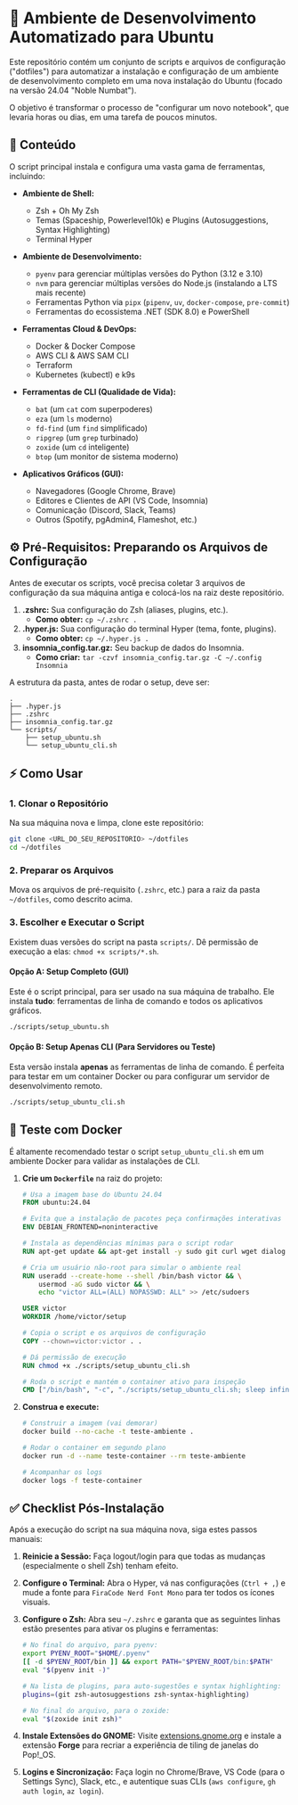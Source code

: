 # 🚀 Ambiente de Desenvolvimento Automatizado para Ubuntu

Este repositório contém um conjunto de scripts e arquivos de configuração ("dotfiles") para automatizar a instalação e configuração de um ambiente de desenvolvimento completo em uma nova instalação do Ubuntu (focado na versão 24.04 "Noble Numbat").

O objetivo é transformar o processo de "configurar um novo notebook", que levaria horas ou dias, em uma tarefa de poucos minutos.

## 📜 Conteúdo

O script principal instala e configura uma vasta gama de ferramentas, incluindo:

* **Ambiente de Shell:**
    * Zsh + Oh My Zsh
    * Temas (Spaceship, Powerlevel10k) e Plugins (Autosuggestions, Syntax Highlighting)
    * Terminal Hyper

* **Ambiente de Desenvolvimento:**
    * `pyenv` para gerenciar múltiplas versões do Python (3.12 e 3.10)
    * `nvm` para gerenciar múltiplas versões do Node.js (instalando a LTS mais recente)
    * Ferramentas Python via `pipx` (`pipenv`, `uv`, `docker-compose`, `pre-commit`)
    * Ferramentas do ecossistema .NET (SDK 8.0) e PowerShell

* **Ferramentas Cloud & DevOps:**
    * Docker & Docker Compose
    * AWS CLI & AWS SAM CLI
    * Terraform
    * Kubernetes (kubectl) e k9s

* **Ferramentas de CLI (Qualidade de Vida):**
    * `bat` (um `cat` com superpoderes)
    * `eza` (um `ls` moderno)
    * `fd-find` (um `find` simplificado)
    * `ripgrep` (um `grep` turbinado)
    * `zoxide` (um `cd` inteligente)
    * `btop` (um monitor de sistema moderno)

* **Aplicativos Gráficos (GUI):**
    * Navegadores (Google Chrome, Brave)
    * Editores e Clientes de API (VS Code, Insomnia)
    * Comunicação (Discord, Slack, Teams)
    * Outros (Spotify, pgAdmin4, Flameshot, etc.)

## ⚙️ Pré-Requisitos: Preparando os Arquivos de Configuração

Antes de executar os scripts, você precisa coletar 3 arquivos de configuração da sua máquina antiga e colocá-los na raiz deste repositório.

1.  **.zshrc:** Sua configuração do Zsh (aliases, plugins, etc.).
    * **Como obter:** `cp ~/.zshrc .`
2.  **.hyper.js:** Sua configuração do terminal Hyper (tema, fonte, plugins).
    * **Como obter:** `cp ~/.hyper.js .`
3.  **insomnia_config.tar.gz:** Seu backup de dados do Insomnia.
    * **Como criar:** `tar -czvf insomnia_config.tar.gz -C ~/.config Insomnia`

A estrutura da pasta, antes de rodar o setup, deve ser:
```
.
├── .hyper.js
├── .zshrc
├── insomnia_config.tar.gz
└── scripts/
    ├── setup_ubuntu.sh
    └── setup_ubuntu_cli.sh
```

## ⚡ Como Usar

### 1. Clonar o Repositório
Na sua máquina nova e limpa, clone este repositório:
```bash
git clone <URL_DO_SEU_REPOSITORIO> ~/dotfiles
cd ~/dotfiles
```

### 2. Preparar os Arquivos
Mova os arquivos de pré-requisito (`.zshrc`, etc.) para a raiz da pasta `~/dotfiles`, como descrito acima.

### 3. Escolher e Executar o Script
Existem duas versões do script na pasta `scripts/`. Dê permissão de execução a elas: `chmod +x scripts/*.sh`.

#### Opção A: Setup Completo (GUI)
Este é o script principal, para ser usado na sua máquina de trabalho. Ele instala **tudo**: ferramentas de linha de comando e todos os aplicativos gráficos.

```bash
./scripts/setup_ubuntu.sh
```

#### Opção B: Setup Apenas CLI (Para Servidores ou Teste)
Esta versão instala **apenas** as ferramentas de linha de comando. É perfeita para testar em um container Docker ou para configurar um servidor de desenvolvimento remoto.

```bash
./scripts/setup_ubuntu_cli.sh
```

## 🐳 Teste com Docker
É altamente recomendado testar o script `setup_ubuntu_cli.sh` em um ambiente Docker para validar as instalações de CLI.

1.  **Crie um `Dockerfile`** na raiz do projeto:
    ```dockerfile
    # Usa a imagem base do Ubuntu 24.04
    FROM ubuntu:24.04

    # Evita que a instalação de pacotes peça confirmações interativas
    ENV DEBIAN_FRONTEND=noninteractive

    # Instala as dependências mínimas para o script rodar
    RUN apt-get update && apt-get install -y sudo git curl wget dialog apt-utils lsb-release

    # Cria um usuário não-root para simular o ambiente real
    RUN useradd --create-home --shell /bin/bash victor && \
        usermod -aG sudo victor && \
        echo "victor ALL=(ALL) NOPASSWD: ALL" >> /etc/sudoers

    USER victor
    WORKDIR /home/victor/setup

    # Copia o script e os arquivos de configuração
    COPY --chown=victor:victor . .

    # Dá permissão de execução
    RUN chmod +x ./scripts/setup_ubuntu_cli.sh

    # Roda o script e mantém o container ativo para inspeção
    CMD ["/bin/bash", "-c", "./scripts/setup_ubuntu_cli.sh; sleep infinity"]
    ```

2.  **Construa e execute:**
    ```bash
    # Construir a imagem (vai demorar)
    docker build --no-cache -t teste-ambiente .

    # Rodar o container em segundo plano
    docker run -d --name teste-container --rm teste-ambiente

    # Acompanhar os logs
    docker logs -f teste-container
    ```

## ✅ Checklist Pós-Instalação

Após a execução do script na sua máquina nova, siga estes passos manuais:

1.  **Reinicie a Sessão:** Faça logout/login para que todas as mudanças (especialmente o shell Zsh) tenham efeito.

2.  **Configure o Terminal:** Abra o Hyper, vá nas configurações (`Ctrl + ,`) e mude a fonte para `FiraCode Nerd Font Mono` para ter todos os ícones visuais.

3.  **Configure o Zsh:** Abra seu `~/.zshrc` e garanta que as seguintes linhas estão presentes para ativar os plugins e ferramentas:
    ```zsh
    # No final do arquivo, para pyenv:
    export PYENV_ROOT="$HOME/.pyenv"
    [[ -d $PYENV_ROOT/bin ]] && export PATH="$PYENV_ROOT/bin:$PATH"
    eval "$(pyenv init -)"

    # Na lista de plugins, para auto-sugestões e syntax highlighting:
    plugins=(git zsh-autosuggestions zsh-syntax-highlighting)

    # No final do arquivo, para o zoxide:
    eval "$(zoxide init zsh)"
    ```

4.  **Instale Extensões do GNOME:** Visite [extensions.gnome.org](https://extensions.gnome.org/) e instale a extensão **Forge** para recriar a experiência de tiling de janelas do Pop!\_OS.

5.  **Logins e Sincronização:** Faça login no Chrome/Brave, VS Code (para o Settings Sync), Slack, etc., e autentique suas CLIs (`aws configure`, `gh auth login`, `az login`).
